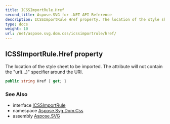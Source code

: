 ```yaml
---
title: ICSSImportRule.Href
second_title: Aspose.SVG for .NET API Reference
description: ICSSImportRule Href property. The location of the style sheet to be imported. The attribute will not contain the url... specifier around the URI
type: docs
weight: 10
url: /net/aspose.svg.dom.css/icssimportrule/href/
---
```

## ICSSImportRule.Href property

The location of the style sheet to be imported. The attribute will not contain the "url(...)" specifier around the URI.

```csharp
public string Href { get; }
```

### See Also

* interface [ICSSImportRule](../)
* namespace [Aspose.Svg.Dom.Css](../../../aspose.svg.dom.css/)
* assembly [Aspose.SVG](../../../)
